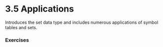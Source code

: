 # 3.5 Applications
Introduces the set data type and includes numerous applications of symbol tables and sets.

### Exercises